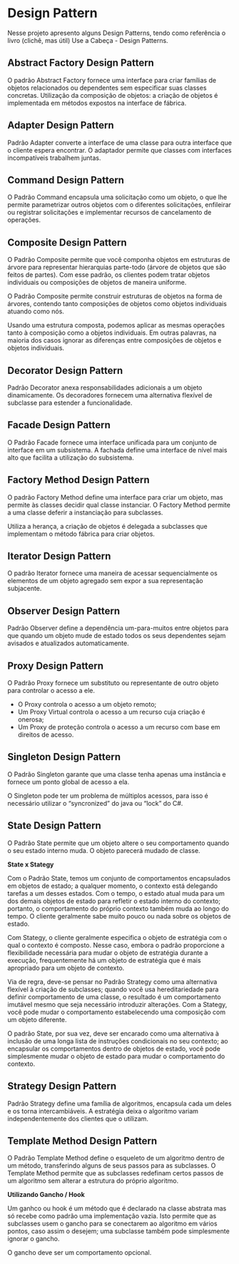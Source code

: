 Design Pattern
==============
Nesse projeto apresento alguns Design Patterns, tendo como referência o livro (clichê, mas útil) Use a Cabeça - Design Patterns.

Abstract Factory Design Pattern
-------------------------------
O padrão Abstract Factory fornece uma interface para criar famílias de objetos relacionados ou dependentes sem especificar suas classes concretas.
Utilização da composição de objetos: a criação de objetos é implementada em métodos expostos na interface de fábrica.

Adapter Design Pattern
----------------------
Padrão Adapter converte a interface de uma classe para outra interface que o cliente espera encontrar. O adaptador permite que classes com interfaces incompatíveis trabalhem juntas.
  
Command Design Pattern
----------------------
O Padrão Command encapsula uma solicitação como um objeto, o que lhe permite parametrizar outros objetos com o diferentes solicitações, enfileirar ou registrar solicitações e implementar recursos de cancelamento de operações.

Composite Design Pattern
------------------------
O Padrão Composite permite que você componha objetos em estruturas de árvore para representar hierarquias parte-todo (árvore de objetos que são feitos de partes). Com esse padrão, os clientes podem tratar objetos individuais ou composições de objetos de maneira uniforme.

O Padrão Composite permite construir estruturas de objetos na forma de árvores, contendo tanto composições de objetos como objetos individuais atuando como nós.

Usando uma estrutura composta, podemos aplicar as mesmas operações tanto à composição como a objetos individuais. Em outras palavras, na maioria dos casos ignorar as diferenças entre composições de objetos e objetos individuais.

Decorator Design Pattern
------------------------
Padrão Decorator anexa responsabilidades adicionais a um objeto dinamicamente. Os decoradores fornecem uma alternativa flexível de subclasse para estender a funcionalidade.

Facade Design Pattern
---------------------
O Padrão Facade fornece uma interface unificada para um conjunto de interface em um subsistema. A fachada define uma interface de nível mais alto que facilita a utilização do subsistema.

Factory Method Design Pattern
-----------------------------
O padrão Factory Method define uma interface para criar um objeto, mas permite às classes decidir qual classe instanciar. O Factory Method permite a uma classe deferir a instanciação para subclasses.

Utiliza a herança, a criação de objetos é delegada a subclasses que implementam o método fábrica para criar objetos.

Iterator Design Pattern
-----------------------
O padrão Iterator fornece uma maneira de acessar sequencialmente os elementos de um objeto agregado sem expor a sua representação subjacente.
  
Observer Design Pattern
-----------------------
Padrão Observer define a dependência um-para-muitos entre objetos para que quando um objeto mude de estado todos os seus dependentes sejam avisados e atualizados automaticamente.

Proxy Design Pattern
--------------------
O Padrão Proxy fornece um substituto ou representante de outro objeto para controlar o acesso a ele.

 - O Proxy controla o acesso a um objeto remoto; 
 - Um Proxy Virtual controla o acesso a um recurso cuja criação é onerosa; 
 - Um Proxy de proteção controla o acesso a um recurso com base em direitos de acesso.

Singleton Design Pattern
------------------------
O Padrão Singleton garante que uma classe tenha apenas uma instância e fornece um ponto global de acesso a ela.

O Singleton pode ter um problema de múltiplos acessos, para isso é necessário utilizar o “syncronized” do java ou “lock” do C#.

State Design Pattern
--------------------
O Padrão State permite que um objeto altere o seu comportamento quando o seu estado interno muda. O objeto parecerá mudado de classe.

**State x Stategy**

Com o Padrão State, temos um conjunto de comportamentos encapsulados em objetos de estado; a qualquer momento, o contexto está delegando tarefas a um desses estados. Com o tempo, o estado atual muda para um dos demais objetos de estado para refletir o estado interno do contexto; portanto, o comportamento do próprio contexto também muda ao longo do tempo. O cliente geralmente sabe muito pouco ou nada sobre os objetos de estado.

Com Stategy, o cliente geralmente especifica o objeto de estratégia com o qual o contexto é composto. Nesse caso, embora o padrão proporcione a flexibilidade necessária para mudar o objeto de estratégia durante a execução, frequentemente há um objeto de estratégia que é mais apropriado para um objeto de contexto.

Via de regra, deve-se pensar no Padrão Strategy como uma alternativa flexível à criação de subclasses; quando você usa hereditariedade para definir comportamento de uma classe, o resultado é um comportamento imutável mesmo que seja necessário introduzir alterações. Com a Stategy, você pode mudar o comportamento estabelecendo uma composição com um objeto diferente.

O padrão State, por sua vez, deve ser encarado como uma alternativa à inclusão de uma longa lista de instruções condicionais no seu contexto; ao encapsular os comportamentos dentro de objetos de estado, você pode simplesmente mudar o objeto de estado para mudar o comportamento do contexto.

Strategy Design Pattern
-----------------------
Padrão Strategy define uma família de algoritmos, encapsula cada um deles e os torna intercambiáveis. A estratégia deixa o algoritmo variam independentemente dos clientes que o utilizam.

Template Method Design Pattern
------------------------------
O Padrão Template Method define o esqueleto de um algoritmo dentro de um método, transferindo alguns de seus passos para as subclasses. O Template Method permite que as subclasses redefinam certos passos de um algoritmo sem alterar a estrutura do próprio algoritmo.

**Utilizando Gancho / Hook**

Um ganhco ou hook é um método que é declarado na classe abstrata mas só recebe como padrão uma implementação vazia. Isto permite que as subclasses usem o gancho para se conectarem ao algoritmo em vários pontos, caso assim o desejem; uma subclasse também pode simplesmente ignorar o gancho.

O gancho deve ser um comportamento opcional.


  
